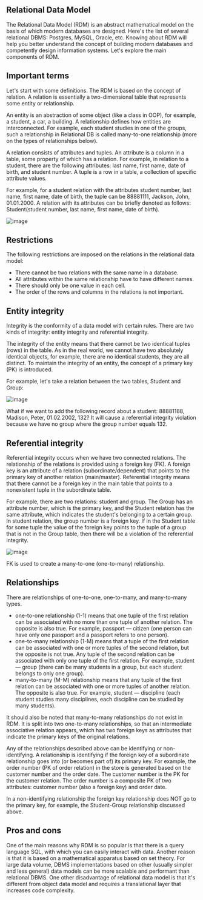 ## Relational Data Model 
The Relational Data Model (RDM) is an abstract mathematical model on the basis of which modern databases are designed. Here's the list of several relational DBMS: Postgres, MySQL, Oracle, etc. Knowing about RDM will help you better understand the concept of building modern databases and competently design information systems. Let's explore the main components of RDM.

## Important terms

Let's start with some definitions. The RDM is based on the concept of relation. A relation is essentially a two-dimensional table that represents some entity or relationship.

An entity is an abstraction of some object (like a class in OOP), for example, a student, a car, a building. A relationship defines how entities are interconnected. For example, each student studies in one of the groups, such a relationship in Relational DB is called many-to-one relationship (more on the types of relationships below).

A relation consists of attributes and tuples. An attribute is a column in a table, some property of which has a relation. For example, in relation to a student, there are the following attributes: last name, first name, date of birth, and student number. A tuple is a row in a table, a collection of specific attribute values.

For example, for a student relation with the attributes student number, last name, first name, date of birth, the tuple can be 88881111, Jackson, John, 01.01.2000. A relation with its attributes can be briefly denoted as follows: Student(student number, last name, first name, date of birth).

![image](https://user-images.githubusercontent.com/92832451/188096182-14384c49-1f8e-46fa-bc54-4af9cd13a940.png)

## Restrictions

The following restrictions are imposed on the relations in the relational data model:
- There cannot be two relations with the same name in a database.
- All attributes within the same relationship have to have different names.
- There should only be one value in each cell.
- The order of the rows and columns in the relations is not important.

## Entity integrity

Integrity is the conformity of a data model with certain rules. There are two kinds of integrity: entity integrity and referential integrity.

The integrity of the entity means that there cannot be two identical tuples (rows) in the table. As in the real world, we cannot have two absolutely identical objects, for example, there are no identical students, they are all distinct. To maintain the integrity of an entity, the concept of a primary key (PK) is introduced.

For example, let's take a relation between the two tables, Student and Group:

![image](https://user-images.githubusercontent.com/92832451/188096326-421d0051-9be4-47d7-bf0b-dc1a8ec9e63b.png)

What if we want to add the following record about a student: 88881188, Madison, Peter, 01.02.2002, 132? It will cause a referential integrity violation because we have no group where the group number equals 132.

## Referential integrity

Referential integrity occurs when we have two connected relations. The relationship of the relations is provided using a foreign key (FK). A foreign key is an attribute of a relation (subordinate/dependent) that points to the primary key of another relation (main/master). Referential integrity means that there cannot be a foreign key in the main table that points to a nonexistent tuple in the subordinate table.

For example, there are two relations: student and group. The Group has an attribute number, which is the primary key, and the Student relation has the same attribute, which indicates the student's belonging to a certain group. In student relation, the group number is a foreign key. If in the Student table for some tuple the value of the foreign key points to the tuple of a group that is not in the Group table, then there will be a violation of the referential integrity.

![image](https://user-images.githubusercontent.com/92832451/188096405-e18d5a82-42f5-4c5e-a23a-626b3a58d715.png)

FK is used to create a many-to-one (one-to-many) relationship.

## Relationships

There are relationships of one-to-one, one-to-many, and many-to-many types.

- one-to-one relationship (1-1) means that one tuple of the first relation can be associated with no more than one tuple of another relation. The opposite is also true. For example, passport — citizen (one person can have only one passport and a passport refers to one person).
- one-to-many relationship (1-M) means that a tuple of the first relation can be associated with one or more tuples of the second relation, but the opposite is not true. Any tuple of the second relation can be associated with only one tuple of the first relation. For example, student — group (there can be many students in a group, but each student belongs to only one group).
- many-to-many (M-M) relationship means that any tuple of the first relation can be associated with one or more tuples of another relation. The opposite is also true. For example, student — discipline (each student studies many disciplines, each discipline can be studied by many students).

It should also be noted that many-to-many relationships do not exist in RDM. It is split into two one-to-many relationships, so that an intermediate associative relation appears, which has two foreign keys as attributes that indicate the primary keys of the original relations. 

Any of the relationships described above can be identifying or non-identifying. A relationship is identifying if the foreign key of a subordinate relationship goes into (or becomes part of) its primary key. For example, the order number (PK of order relation) in the store is generated based on the customer number and the order date. The customer number is the PK for the customer relation. The order number is a composite PK of two attributes: customer number (also a foreign key) and order date.

In a non-identifying relationship the foreign key relationship does NOT go to the primary key, for example, the Student-Group relationship discussed above.

## Pros and cons

One of the main reasons why RDM is so popular is that there is a query language SQL, with which you can easily interact with data. Another reason is that it is based on a mathematical apparatus based on set theory. For large data volume, DBMS implementations based on other (usually simpler and less general) data models can be more scalable and performant than relational DBMS. One other disadvantage of relational data model is that it's different from object data model and requires a translational layer that increases code complexity.
